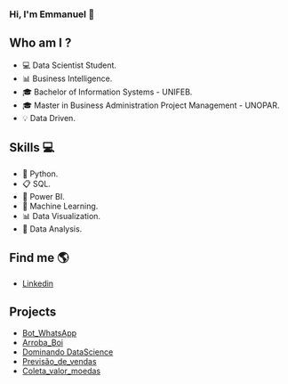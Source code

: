 ### Hi, I'm Emmanuel 👋


## Who am I ?
- 💻 Data Scientist Student.
- 📊 Business Intelligence.
- 🎓 Bachelor of Information Systems - UNIFEB.
- 🎓 Master in Business Administration Project Management - UNOPAR.
- 💡 Data Driven.


## Skills 💻
- 🐍 Python.
- 📋 SQL.
- 🧮 Power BI.
- 🔮 Machine Learning.
- 📊 Data Visualization.
- 🎲 Data Analysis.


## Find me  🌎
- [Linkedin](https://www.linkedin.com/in/emmanuel-orestes-torres-038a5869/)


## Projects 

- [Bot_WhatsApp](https://github.com/eotorres/BeautifulSoup-Selenium)
- [Arroba_Boi](https://github.com/eotorres/Agro_arrobaboi)
- [Dominando DataScience](https://github.com/eotorres/Dominando_datascience)
- [Previsão_de_vendas](https://github.com/eotorres/Previsao_vendas_sklearn/tree/main)
- [Coleta_valor_moedas](https://github.com/eotorres/Scraping_Moedas)

